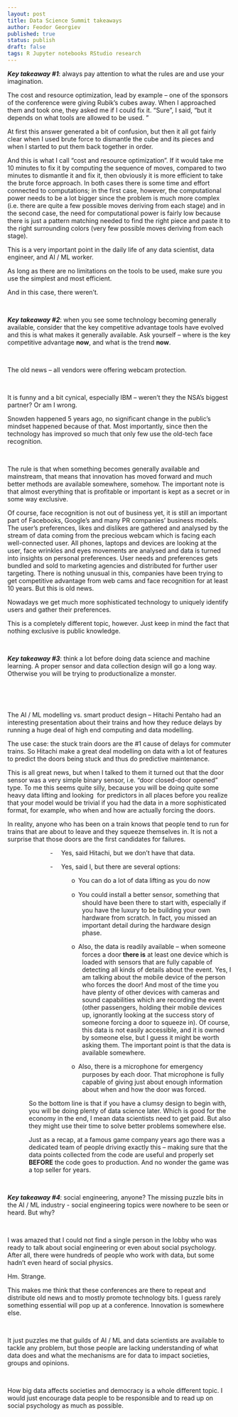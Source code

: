 ```yaml
---
layout: post
title: Data Science Summit takeaways
author: Feodor Georgiev
published: true
status: publish
draft: false
tags: R Jupyter notebooks RStudio research 
---
```

 
 
 
 
<p class=MsoNormal><b><i>Key takeaway #1</i></b>: always pay attention to what
the rules are and use your imagination.</p>
 
<p class=MsoListParagraphCxSpFirst>The cost and resource optimization, lead by
example – one of the sponsors of the conference were giving Rubik’s cubes away.
When I approached them and took one, they asked me if I could fix it. “Sure”, I
said, “but it depends on what tools are allowed to be used. ” </p>
 
<p class=MsoListParagraphCxSpMiddle>At first this answer generated a bit of
confusion, but then it all got fairly clear when I used brute force to dismantle
the cube and its pieces and when I started to put them back together in order. </p>
 
<p class=MsoListParagraphCxSpMiddle>And this is what I call “cost and resource
optimization”. If it would take me 10 minutes to fix it by computing the
sequence of moves, compared to two minutes to dismantle it and fix it, then
obviously it is more efficient to take the brute force approach. In both cases
there is some time and effort connected to computations; in the first case,
however, the computational power needs to be a lot bigger since the problem is
much more complex (i.e. there are quite a few possible moves deriving from each
stage) and in the second case, the need for computational power is fairly low
because there is just a pattern matching needed to find the right piece and
paste it to the right surrounding colors (very few possible moves deriving from
each stage).</p>
 
<p class=MsoListParagraphCxSpMiddle>This is a very important point in the daily
life of any data scientist, data engineer, and AI / ML worker. </p>
 
<p class=MsoListParagraphCxSpMiddle>As long as there are no limitations on the
tools to be used, make sure you use the simplest and most efficient. </p>
 
<p class=MsoListParagraphCxSpLast>And in this case, there weren’t. </p>
 
<p class=MsoNormal>&nbsp;</p>
 
<p class=MsoNormal><b><i>Key takeaway #2</i></b>: when you see some technology becoming
generally available, consider that the key competitive advantage tools have
evolved and this is what makes it generally available. Ask yourself – where is
the key competitive advantage <b>now</b>, and what is the trend <b>now</b>.</p>
 
<p class=MsoListParagraphCxSpFirst>&nbsp;</p>
 
<p class=MsoListParagraphCxSpMiddle>The old news – all vendors were offering
webcam protection. </p>
 
<p class=MsoListParagraphCxSpMiddle>&nbsp;</p>
 
<p class=MsoListParagraphCxSpMiddle>It is funny and a bit cynical, especially
IBM – weren’t they the NSA’s biggest partner? Or am I wrong.</p>
 
<p class=MsoListParagraphCxSpMiddle>Snowden happened 5 years ago, no
significant change in the public’s mindset happened because of that. Most
importantly, since then the technology has improved so much that only few use
the old-tech face recognition.</p>
 
<p class=MsoListParagraphCxSpMiddle>&nbsp;</p>
 
<p class=MsoListParagraphCxSpMiddle>The rule is that when something becomes
generally available and mainstream, that means that innovation has moved
forward and much better methods are available somewhere, somehow. The important
note is that almost everything that is profitable or important is kept as a
secret or in some way exclusive. </p>
 
<p class=MsoListParagraphCxSpMiddle>Of course, face recognition is not out of
business yet, it is still an important part of Facebooks, Google’s and many PR
companies’ business models. The user’s preferences, likes and dislikes are
gathered and analysed by the stream of data coming from the precious webcam
which is facing each well-connected user. All phones, laptops and devices are
looking at the user, face wrinkles and eyes movements are analysed and data is
turned into insights on personal preferences. User needs and preferences gets
bundled and sold to marketing agencies and distributed for further user
targeting. There is nothing unusual in this, companies have been trying to get
competitive advantage from web cams and face recognition for at least 10 years.
But this is old news. </p>
 
<p class=MsoListParagraphCxSpMiddle>Nowadays we get much more sophisticated
technology to uniquely identify users and gather their preferences. </p>
 
<p class=MsoListParagraphCxSpLast>This is a completely different topic,
however. Just keep in mind the fact that nothing exclusive is public knowledge.</p>
 
<p class=MsoNormal>&nbsp;</p>
 
<p class=MsoNormal><b><i>Key takeaway #3</i></b>: think a lot before doing data
science and machine learning. A proper sensor and data collection design will
go a long way. Otherwise you will be trying to productionalize a monster. </p>
 
<p class=MsoNormal>&nbsp;</p>
 
<p class=MsoListParagraphCxSpFirst>&nbsp;</p>
 
<p class=MsoListParagraphCxSpMiddle>The AI / ML modelling vs. smart product
design – Hitachi Pentaho had an interesting presentation about their trains and
how they reduce delays by running a huge deal of high end computing and data modelling.
</p>
 
<p class=MsoListParagraphCxSpMiddle>The use case: the stuck train doors are the
#1 cause of delays for commuter trains. So Hitachi make a great deal modelling on
data with a lot of features to predict the doors being stuck and thus do
predictive maintenance. </p>
 
<p class=MsoListParagraphCxSpMiddle>This is all great news, but when I talked
to them it turned out that the door sensor was a very simple binary sensor,
i.e. “door closed-door opened” type. To me this seems quite silly, because you
will be doing quite some heavy data lifting and looking  for predictors in all
places before you realize that your model would be trivial if you had the data
in a more sophisticated format, for example, who when and how are actually
forcing the doors. </p>
 
<p class=MsoListParagraphCxSpMiddle>In reality, anyone who has been on a train
knows that people tend to run for trains that are about to leave and they
squeeze themselves in. It is not a surprise that those doors are the first
candidates for failures. </p>
 
<p class=MsoListParagraphCxSpMiddle style='margin-left:90.0pt;text-indent:-18.0pt'>-<span
style='font:7.0pt "Times New Roman"'>&nbsp;&nbsp;&nbsp;&nbsp;&nbsp;&nbsp;&nbsp;
</span>Yes, said Hitachi, but we don’t have that data. </p>
 
<p class=MsoListParagraphCxSpMiddle style='margin-left:90.0pt;text-indent:-18.0pt'>-<span
style='font:7.0pt "Times New Roman"'>&nbsp;&nbsp;&nbsp;&nbsp;&nbsp;&nbsp;&nbsp;
</span>Yes, said I, but there are several options: </p>
 
<p class=MsoListParagraphCxSpMiddle style='margin-left:126.0pt;text-indent:
-18.0pt'><span style='font-family:"Courier New"'>o<span style='font:7.0pt "Times New Roman"'>&nbsp;&nbsp;
</span></span>You can do a lot of data lifting as you do now</p>
 
<p class=MsoListParagraphCxSpMiddle style='margin-left:126.0pt;text-indent:
-18.0pt'><span style='font-family:"Courier New"'>o<span style='font:7.0pt "Times New Roman"'>&nbsp;&nbsp;
</span></span>You could install a better sensor, something that should have
been there to start with, especially if you have the luxury to be building your
own hardware from scratch. In fact, you missed an important detail during the
hardware design phase.</p>
 
<p class=MsoListParagraphCxSpMiddle style='margin-left:126.0pt;text-indent:
-18.0pt'><span style='font-family:"Courier New"'>o<span style='font:7.0pt "Times New Roman"'>&nbsp;&nbsp;
</span></span>Also, the data is readily available – when someone forces a door <b>there
is</b> at least one device which is loaded with sensors that are fully capable
of detecting all kinds of details about the event. Yes, I am talking about the
mobile device of the person who forces the door! And most of the time you have
plenty of other devices with cameras and sound capabilities which are recording
the event (other passengers, holding their mobile devices up, ignorantly
looking at the success story of someone forcing a door to squeeze in). Of
course, this data is not easily accessible, and it is owned by someone else,
but I guess it might be worth asking them. The important point is that the data
is available somewhere. </p>
 
<p class=MsoListParagraphCxSpLast style='margin-left:126.0pt;text-indent:-18.0pt'><span
style='font-family:"Courier New"'>o<span style='font:7.0pt "Times New Roman"'>&nbsp;&nbsp;
</span></span>Also, there is a microphone for emergency purposes by each door.
That microphone is fully capable of giving just about enough information about
when and how the door was forced. </p>
 
<p class=MsoNormal style='margin-left:36.0pt'>So the bottom line is that if you
have a clumsy design to begin with, you will be doing plenty of data science
later. Which is good for the economy in the end, I mean data scientists need to
get paid. But also they might use their time to solve better problems somewhere
else. </p>
 
<p class=MsoNormal style='margin-left:36.0pt'>Just as a recap, at a famous game
company years ago there was a dedicated team of people driving exactly this – making
sure that the data points collected from the code are useful and properly set <b>BEFORE</b>
the code goes to production. And no wonder the game was a top seller for years.
</p>
 
<p class=MsoNormal>&nbsp;</p>
 
<p class=MsoNormal><b><i>Key takeaway #4</i></b>: social engineering, anyone? The
missing puzzle bits in the AI / ML industry - social engineering topics were
nowhere to be seen or heard. But why?  </p>
 
<p class=MsoNormal>&nbsp;</p>
 
<p class=MsoListParagraphCxSpFirst>I was amazed that I could not find a single
person in the lobby who was ready to talk about social engineering or even
about social psychology. After all, there were hundreds of people who work with
data, but some hadn’t even heard of social physics. </p>
 
<p class=MsoListParagraphCxSpMiddle>Hm. Strange. </p>
 
<p class=MsoListParagraphCxSpMiddle>This makes me think that these conferences
are there to repeat and distribute old news and to mostly promote technology
bits. I guess rarely something essential will pop up at a conference.
Innovation is somewhere else. </p>
 
<p class=MsoListParagraphCxSpMiddle>&nbsp;</p>
 
<p class=MsoListParagraphCxSpMiddle>It just puzzles me that guilds of AI / ML
and data scientists are available to tackle any problem, but those people are
lacking understanding of what data does and what the mechanisms are for data to
impact societies, groups and opinions. </p>
 
<p class=MsoListParagraphCxSpMiddle>&nbsp;</p>
 
<p class=MsoListParagraphCxSpMiddle>How big data affects societies and
democracy is a whole different topic. I would just encourage data people to be
responsible and to read up on social psychology as much as possible. </p>
 
<p class=MsoListParagraphCxSpMiddle>&nbsp;</p>
 
<p class=MsoListParagraphCxSpLast>&nbsp;</p>
 
<p class=MsoNormal>&nbsp;</p>
 
